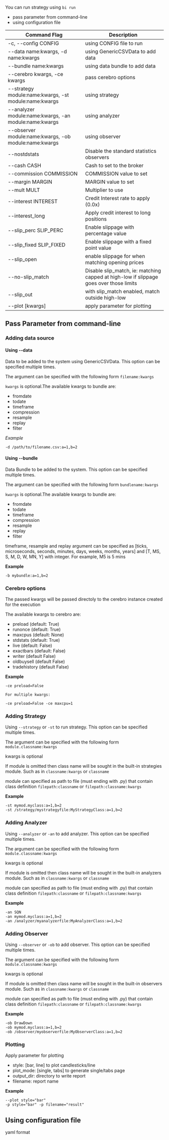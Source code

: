 You can run strategy using `bi run`

* pass parameter from command-line
* using configuration file

| Command Flag | Description |
|--------------|-------------|
| -c, --config CONFIG | using CONFIG file to run |
| --data name:kwargs, -d name:kwargs | using GenericCSVData to add data |
| --bundle name:kwargs | using data bundle to add data |
| --cerebro kwargs, -ce kwargs | pass cerebro options |
| --strategy module:name:kwargs, -st module:name:kwargs | using strategy |
| --analyzer module:name:kwargs, -an module:name:kwargs | using analyzer |
| --observer module:name:kwargs, -ob module:name:kwargs | using observer |
| --nostdstats | Disable the standard statistics observers |
| --cash CASH | Cash to set to the broker |
| --commission COMMISSION | COMMISSION value to set |
| --margin MARGIN | MARGIN value to set |
| --mult MULT | Multiplier to use |
| --interest INTEREST | Credit Interest rate to apply (0.0x) |
| --interest_long | Apply credit interest to long positions |
| --slip_perc SLIP_PERC | Enable slippage with percentage value |
| --slip_fixed SLIP_FIXED | Enable slippage with a fixed point value |
| --slip_open | enable slippage for when matching opening prices |
| --no-slip_match | Disable slip_match, ie: matching capped at high-low if slippage goes over those limits |
| --slip_out | with slip_match enabled, match outside high-low |
| --plot [kwargs] | apply parameter for plotting |


## Pass Parameter from command-line

### Adding data source

#### Using --data
Data to be added to the system using GenericCSVData. This option can be specified multiple times.

The argument can be specified with the following form `filename:kwargs`

`kwargs` is optional.The available kwargs to bundle are:

- fromdate
- todate
- timeframe
- compression
- resample
- replay
- filter

*Example*
```
-d /path/to/filename.csv:a=1,b=2
```

#### Using --bundle
Data Bundle to be added to the system. This option can be specified multiple times.

The argument can be specified with the following form `bundlename:kwargs`

`kwargs` is optional.The available kwargs to bundle are:

- fromdate
- todate
- timeframe
- compression
- resample
- replay
- filter

timeframe, resample and replay argument can be specified as 
[ticks, microseconds, seconds, minutes, days, weeks, months, years]
and [T, MS, S, M, D, W, MN, Y] with integer.
For example, M5 is 5 mins

**Example**
```
-b mybundle:a=1,b=2
```

### Cerebro options
The passed kwargs will be passed directoly to the cerebro instance created for the execution

The available kwargs to cerebro are:

- preload (default: True)
- runonce (default: True)
- maxcpus (default: None)
- stdstats (default: True)
- live (default: False)
- exactbars (default: False)
- writer (default False)
- oldbuysell (default False)
- tradehistory (default False)

**Example**
```
-ce preload=False

For multiple kwargs:

-ce preload=False -ce maxcpu=1
```

### Adding Strategy
Using `--strategy` or `-st` to run strategy. This option can be specified multiple times.

The argument can be specified with the following form `module.classname:kwargs`

kwargs is optional

If module is omitted then class name will be sought in
the built-in strategies module. Such as in `classname:kwargs` or `classname` 

module can specified as path to file (must ending with .py)
that contain class definition `filepath:classname` or `filepath:classname:kwargs`

**Example**
```
-st mymod.myclass:a=1,b=2
-st /strategy/mystrategyfile:MyStrategyClass:a=1,b=2
```

### Adding Analyzer
Using `--analyzer` or `-an` to add analyzer. This option can be specified multiple times.

The argument can be specified with the following form `module.classname:kwargs`

kwargs is optional

If module is omitted then class name will be sought in
the built-in analyzers module. Such as in `classname:kwargs` or `classname` 

module can specified as path to file (must ending with .py)
that contain class definition `filepath:classname` or `filepath:classname:kwargs`

**Example**
```
-an SQN
-an mymod.myclass:a=1,b=2
-an /analyzer/myanalyzerfile:MyAnalyzerClass:a=1,b=2
```

### Adding Observer
Using `--observer` or `-ob` to add observer. This option can be specified multiple times.

The argument can be specified with the following form `module.classname:kwargs`

kwargs is optional

If module is omitted then class name will be sought in
the built-in observers module. Such as in `classname:kwargs` or `classname` 

module can specified as path to file (must ending with .py)
that contain class definition `filepath:classname` or `filepath:classname:kwargs`

**Example**
```
-ob DrawDown
-ob mymod.myclass:a=1,b=2
-ob /observer/myobserverfile:MyObserverClass:a=1,b=2
```

### Plotting
Apply parameter for plotting

- style: [bar, line] to plot candlesticks/line
- plot_mode: [single, tabs] to generate single/tabs page
- output_dir: directory to write report
- filename: report name

**Example**
```
--plot style="bar"
-p style="bar" -p filename="result"
```

## Using configuration file
yaml format